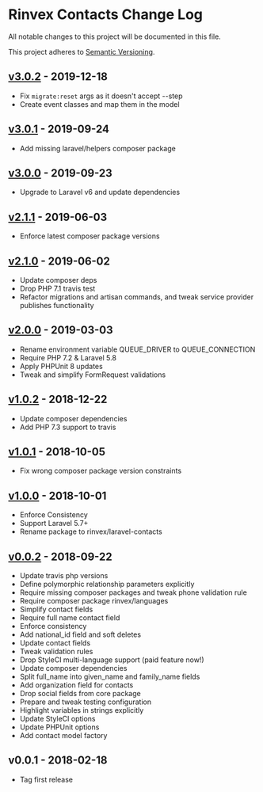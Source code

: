 # Rinvex Contacts Change Log

All notable changes to this project will be documented in this file.

This project adheres to [Semantic Versioning](CONTRIBUTING.md).


## [v3.0.2] - 2019-12-18
- Fix `migrate:reset` args as it doesn't accept --step
- Create event classes and map them in the model

## [v3.0.1] - 2019-09-24
- Add missing laravel/helpers composer package

## [v3.0.0] - 2019-09-23
- Upgrade to Laravel v6 and update dependencies

## [v2.1.1] - 2019-06-03
- Enforce latest composer package versions

## [v2.1.0] - 2019-06-02
- Update composer deps
- Drop PHP 7.1 travis test
- Refactor migrations and artisan commands, and tweak service provider publishes functionality

## [v2.0.0] - 2019-03-03
- Rename environment variable QUEUE_DRIVER to QUEUE_CONNECTION
- Require PHP 7.2 & Laravel 5.8
- Apply PHPUnit 8 updates
- Tweak and simplify FormRequest validations

## [v1.0.2] - 2018-12-22
- Update composer dependencies
- Add PHP 7.3 support to travis

## [v1.0.1] - 2018-10-05
- Fix wrong composer package version constraints

## [v1.0.0] - 2018-10-01
- Enforce Consistency
- Support Laravel 5.7+
- Rename package to rinvex/laravel-contacts

## [v0.0.2] - 2018-09-22
- Update travis php versions
- Define polymorphic relationship parameters explicitly
- Require missing composer packages and tweak phone validation rule
- Require composer package rinvex/languages
- Simplify contact fields
- Require full name contact field
- Enforce consistency
- Add national_id field and soft deletes
- Update contact fields
- Tweak validation rules
- Drop StyleCI multi-language support (paid feature now!)
- Update composer dependencies
- Split full_name into given_name and family_name fields
- Add organization field for contacts
- Drop social fields from core package
- Prepare and tweak testing configuration
- Highlight variables in strings explicitly
- Update StyleCI options
- Update PHPUnit options
- Add contact model factory

## v0.0.1 - 2018-02-18
- Tag first release

[v3.0.2]: https://github.com/rinvex/laravel-contacts/compare/v3.0.1...v3.0.2
[v3.0.1]: https://github.com/rinvex/laravel-contacts/compare/v3.0.0...v3.0.1
[v3.0.0]: https://github.com/rinvex/laravel-contacts/compare/v2.1.1...v3.0.0
[v2.1.1]: https://github.com/rinvex/laravel-contacts/compare/v2.1.0...v2.1.1
[v2.1.0]: https://github.com/rinvex/laravel-contacts/compare/v2.0.0...v2.1.0
[v2.0.0]: https://github.com/rinvex/laravel-contacts/compare/v1.0.2...v2.0.0
[v1.0.2]: https://github.com/rinvex/laravel-contacts/compare/v1.0.1...v1.0.2
[v1.0.1]: https://github.com/rinvex/laravel-contacts/compare/v1.0.0...v1.0.1
[v1.0.0]: https://github.com/rinvex/laravel-contacts/compare/v0.0.2...v1.0.0
[v0.0.2]: https://github.com/rinvex/laravel-contacts/compare/v0.0.1...v0.0.2
